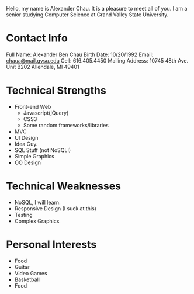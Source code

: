 Hello, my name is Alexander Chau.  It is a pleasure to meet all of you.  I am a senior studying Computer Science at Grand Valley State University.

Contact Info
=============
Full Name: Alexander Ben Chau
Birth Date: 10/20/1992
Email: chaua@mail.gvsu.edu
Cell: 616.405.4450
Mailing Address: 10745 48th Ave. Unit B202
		 Allendale, MI 49401

Technical Strengths
===================
+ Front-end Web
  + Javascript(jQuery)
  + CSS3
  + Some random frameworks/libraries
+ MVC
+ UI Design
+ Idea Guy.
+ SQL Stuff (not NoSQL!)
+ Simple Graphics
+ OO Design

Technical Weaknesses
====================
- NoSQL, I will learn.
- Responsive Design (I suck at this)
- Testing
- Complex Graphics

Personal Interests
==================
+ Food
+ Guitar
+ Video Games
+ Basketball
+ Food
